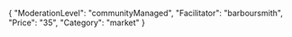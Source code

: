 {
"ModerationLevel": "communityManaged",
"Facilitator": "barboursmith",
"Price": "35",
"Category": "market"
}
